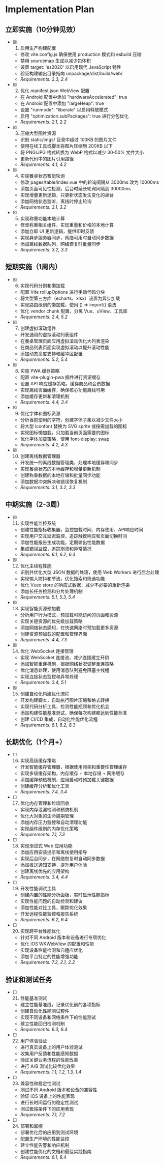 # Implementation Plan

## 立即实施（10分钟见效）

- [x] 1. 启用生产构建配置
  - 修改 vite.config.js 确保使用 production 模式和 esbuild 压缩
  - 禁用 sourcemap 生成以减少包体积
  - 设置 target: 'es2020' 以启用现代 JavaScript 特性
  - 验证构建输出目录指向 unpackage/dist/build/web/
  - _Requirements: 2.3, 2.4_

- [x] 2. 优化 manifest.json WebView 配置
  - 在 Android 配置中添加 "hardwareAccelerated": true
  - 在 Android 配置中添加 "largeHeap": true
  - 设置 "runmode": "liberate" 以启用释放模式
  - 启用 "optimization.subPackages": true 进行分包优化
  - _Requirements: 2.1, 2.2_

- [x] 3. 压缩大型图片资源
  - 识别 static/imgs/ 目录中超过 100KB 的图片文件
  - 使用在线工具或脚本将图片压缩到 200KB 以下
  - 将 PNG/JPG 格式转换为 WebP 格式以减少 30-50% 文件大小
  - 更新代码中的图片引用路径
  - _Requirements: 4.1, 4.2_

- [x] 4. 实施餐桌状态智能轮询
  - 修改 pages/table/index.vue 中的轮询间隔从 3000ms 改为 10000ms
  - 添加页面可见性检测，后台时延长轮询间隔到 30000ms
  - 实现增量更新逻辑，只更新状态发生变化的桌台
  - 添加网络状态监听，离线时停止轮询
  - _Requirements: 3.1, 3.2_

- [x] 5. 实现称重功能本地计算
  - 修改称重相关组件，实现重量和价格的本地计算
  - 添加立即 UI 更新逻辑，提供即时反馈
  - 实现异步服务器同步，网络可用时自动同步数据
  - 添加离线数据队列，网络恢复时批量同步
  - _Requirements: 3.2, 3.3_

## 短期实施（1周内）

- [x] 6. 实现代码分割和懒加载
  - 配置 Vite rollupOptions 进行手动代码分块
  - 将大型第三方库（echarts、xlsx）设置为异步加载
  - 实现路由级别的懒加载，使用 () => import() 语法
  - 优化 vendor chunk 配置，分离 Vue、uView、工具库
  - _Requirements: 2.4, 5.2_

- [x] 7. 创建虚拟滚动组件
  - 开发通用的虚拟滚动列表组件
  - 在餐桌管理页面应用虚拟滚动优化大列表渲染
  - 在商品列表页面实现虚拟滚动以提升滚动性能
  - 添加动态高度支持和缓冲区配置
  - _Requirements: 5.2, 5.4_

- [x] 8. 实施 PWA 缓存策略
  - 配置 vite-plugin-pwa 插件进行资源缓存
  - 设置 API 响应缓存策略，缓存商品和会员数据
  - 实现离线页面缓存，确保核心功能离线可用
  - 添加缓存更新和清理机制
  - _Requirements: 4.4, 3.4_

- [x] 9. 优化字体和图标资源
  - 分析当前使用的字符，创建字体子集以减少文件大小
  - 将大型 iconfont 替换为 SVG sprite 或按需加载的图标
  - 实现图标懒加载，只加载当前页面需要的图标
  - 优化字体加载策略，使用 font-display: swap
  - _Requirements: 4.2, 4.3_

- [x] 10. 创建离线数据管理器
  - 开发统一的离线数据管理类，处理本地缓存和同步
  - 实现餐桌状态的本地缓存和增量更新机制
  - 创建称重数据的本地存储和批量同步功能
  - 添加数据冲突解决和错误恢复机制
  - _Requirements: 3.1, 3.2, 3.3_

## 中期实施（2-3周）

- [x] 11. 实现性能监控系统
  - 创建性能指标收集器，监控加载时间、内存使用、API响应时间
  - 实现用户交互延迟监控，追踪触摸响应和页面切换时间
  - 添加性能报告生成功能，定期输出性能数据
  - 集成错误监控，追踪崩溃和异常情况
  - _Requirements: 6.1, 6.2, 6.3_

- [x] 12. 优化主线程性能
  - 识别并优化大型 JSON 数据的处理，使用 Web Workers 进行后台处理
  - 实现输入防抖和节流，优化搜索和筛选功能
  - 优化 Vuex store 的响应式数据，减少不必要的重新渲染
  - 添加长任务检测和分片处理机制
  - _Requirements: 5.1, 5.3, 5.4_

- [x] 13. 实现智能资源预加载
  - 分析用户行为模式，预加载可能访问的页面和资源
  - 实现关键资源的优先级加载策略
  - 添加网络状态感知，在快速网络时预加载更多资源
  - 创建资源预加载的配置和管理界面
  - _Requirements: 4.4, 7.3_

- [x] 14. 优化 WebSocket 连接管理
  - 实现 WebSocket 连接池，减少连接建立开销
  - 添加智能重连机制，根据网络状况调整重连策略
  - 优化消息处理，使用消息队列避免阻塞主线程
  - 实现连接状态监控和异常处理
  - _Requirements: 3.4, 5.1_

- [x] 15. 创建自动化构建优化流程
  - 开发构建脚本，自动执行图片压缩和格式转换
  - 实现代码分析工具，检测性能瓶颈和优化机会
  - 添加构建性能基准测试，确保每次构建都达到性能标准
  - 创建 CI/CD 集成，自动化性能优化流程
  - _Requirements: 8.1, 8.2, 8.3_

## 长期优化（1个月+）

- [ ] 16. 实现高级缓存策略
  - 开发智能缓存管理器，根据使用频率和重要性管理缓存
  - 实现多级缓存架构，内存缓存 + 本地存储 + 网络缓存
  - 添加缓存预热机制，应用启动时预加载关键数据
  - 创建缓存分析和优化工具
  - _Requirements: 7.4, 3.4_

- [ ] 17. 优化内存管理和垃圾回收
  - 实现内存泄漏检测和预防机制
  - 优化大对象的生命周期管理
  - 添加内存压力监控和自动清理功能
  - 实现组件级别的内存优化策略
  - _Requirements: 7.1, 7.3_

- [ ] 18. 实现渐进式 Web 应用功能
  - 添加应用安装提示和离线使用指导
  - 实现后台同步，在网络恢复时自动同步数据
  - 添加推送通知支持，提升用户体验
  - 创建离线优先的应用架构
  - _Requirements: 3.4, 4.4_

- [ ] 19. 开发性能调试工具
  - 创建内置的性能分析面板，实时显示性能指标
  - 实现性能问题的自动检测和建议
  - 添加性能对比工具，跟踪优化效果
  - 开发远程性能监控和报告系统
  - _Requirements: 6.2, 6.4_

- [ ] 20. 实现跨平台性能优化
  - 针对不同 Android 版本和设备进行专项优化
  - 优化 iOS WKWebView 的配置和性能
  - 实现设备性能检测和自适应优化
  - 添加平台特定的性能增强功能
  - _Requirements: 7.2, 2.1, 2.2_

## 验证和测试任务

- [ ] 21. 性能基准测试
  - 建立性能基准线，记录优化前的各项指标
  - 创建自动化性能测试套件
  - 实现不同设备和网络条件下的性能测试
  - 建立性能回归检测机制
  - _Requirements: 6.3, 6.4_

- [ ] 22. 用户体验验证
  - 进行真实设备上的用户体验测试
  - 收集用户反馈和性能感知数据
  - 验证关键业务流程的性能改善
  - 进行 A/B 测试比较优化效果
  - _Requirements: 1.1, 1.2, 1.3, 1.4_

- [ ] 23. 兼容性和稳定性测试
  - 测试不同 Android 版本和设备的兼容性
  - 验证 iOS 设备上的性能表现
  - 进行长时间运行的稳定性测试
  - 测试极端条件下的应用表现
  - _Requirements: 7.1, 7.2_

- [ ] 24. 部署和监控
  - 部署优化后的应用到测试环境
  - 配置生产环境的性能监控
  - 建立性能告警和响应机制
  - 创建性能优化的文档和最佳实践指南
  - _Requirements: 6.1, 8.4_